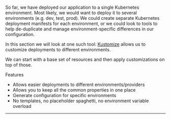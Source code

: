 

So far, we have deployed our application to a single Kubernetes environment. Most likely, we would want to deploy it to several environments (e.g. dev, test, prod). We could create separate Kubernetes deployment manifests for each environment, or we could look to tools to help de-duplicate and manage environment-specific differences in our configuration. 

In this section we will look at one such tool: [Kustomize](https://kustomize.io/) allows us to customize deployments to different environments.

We can start with a base set of resources and then apply customizations on top of those.

Features
* Allows easier deployments to different environments/providers
* Allows you to keep all the common properties in one place
* Generate configuration for specific environments
* No templates, no placeholder spaghetti, no environment variable overload



---

